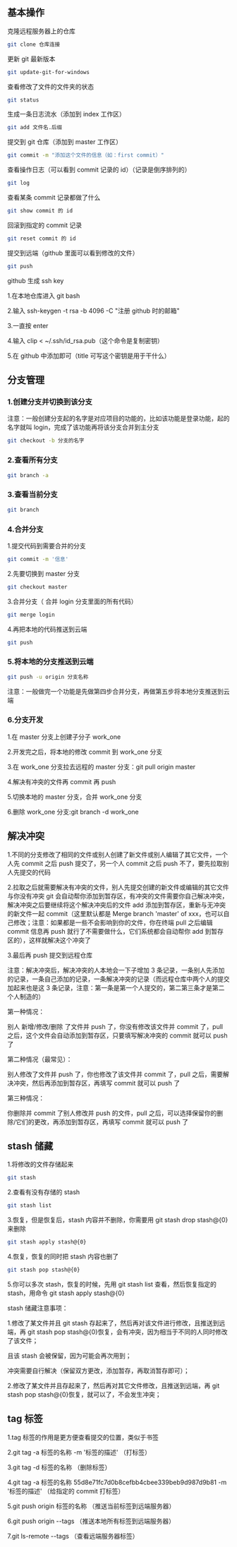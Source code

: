 ## 基本操作

克隆远程服务器上的仓库

```bash
git clone 仓库连接
```

更新 git 最新版本

```bash
git update-git-for-windows
```

查看修改了文件的文件夹的状态

```bash
git status
```

生成一条日志流水（添加到 index 工作区）

```bash
git add 文件名.后缀
```

提交到 git 仓库（添加到 master 工作区）

```bash
git commit -m "添加这个文件的信息（如：first commit）"
```

查看操作日志（可以看到 commit 记录的 id）（记录是倒序排列的）

```bash
git log
```

查看某条 commit 记录都做了什么

```bash
git show commit 的 id
```

回滚到指定的 commit 记录

```bash
git reset commit 的 id
```

提交到远端（github 里面可以看到修改的文件）

```bash
git push
```

github 生成 ssh key

1.在本地仓库进入 git bash

2.输入 ssh-keygen -t rsa -b 4096 -C "注册 github 时的邮箱"

3.一直按 enter

4.输入 clip < ~/.ssh/id_rsa.pub（这个命令是复制密钥）

5.在 github 中添加即可（title 可写这个密钥是用于干什么）

## 分支管理

### 1.创建分支并切换到该分支

注意：一般创建分支起的名字是对应项目的功能的，比如该功能是登录功能，起的名字就叫 login，完成了该功能再将该分支合并到主分支

```bash
git checkout -b 分支的名字
```

### 2.查看所有分支

```bash
git branch -a
```

### 3.查看当前分支

```bash
git branch
```

### 4.合并分支

1.提交代码到需要合并的分支

```bash
git commit -m '信息'
```

2.先要切换到 master 分支

```bash
git checkout master
```

3.合并分支（ 合并 login 分支里面的所有代码）

```bash
git merge login
```

4.再把本地的代码推送到云端

```bash
git push
```

### 5.将本地的分支推送到云端

```bash
git push -u origin 分支名称
```

注意：一般做完一个功能是先做第四步合并分支，再做第五步将本地分支推送到云端

### 6.分支开发

1.在 master 分支上创建子分子 work_one

2.开发完之后，将本地的修改 commit 到 work_one 分支

3.在 work_one 分支拉去远程的 master 分支：git pull origin master

4.解决有冲突的文件再 commit 再 push

5.切换本地的 master 分支，合并 work_one 分支

6.删除 work_one 分支:git branch -d work_one

## 解决冲突

1.不同的分支修改了相同的文件或别人创建了新文件或别人编辑了其它文件，一个人先 commit 之后 push 提交了，另一个人 commit 之后 push 不了，要先拉取别人先提交的代码

2.拉取之后就需要解决有冲突的文件，别人先提交创建的新文件或编辑的其它文件与你没有冲突 git 会自动帮你添加到暂存区，有冲突的文件需要你自己解决冲突，解决冲突之后要继续将这个解决冲突后的文件 add 添加到暂存区，重新与无冲突的新文件一起 commit（这里默认都是 Merge branch 'master' of xxx，也可以自己修改；注意：如果都是一些不会影响到你的文件，你在终端 pull 之后编辑 commit 信息再 push 就行了不需要做什么，它们系统都会自动帮你 add 到暂存区的），这样就解决这个冲突了

3.最后再 push 提交到远程仓库

注意：解决冲突后，解决冲突的人本地会一下子增加 3 条记录，一条别人先添加的记录，一条自己添加的记录，一条解决冲突的记录（而远程仓库中两个人的提交加起来也是这 3 条记录，注意：第一条是第一个人提交的，第二第三条才是第二个人制造的）

第一种情况：

别人 新增/修改/删除 了文件并 push 了，你没有修改该文件并 commit 了，pull 之后，这个文件会自动添加到暂存区，只要填写解决冲突的 commit 就可以 push 了

第二种情况（最常见）：

别人修改了文件并 push 了，你也修改了该文件并 commit 了，pull 之后，需要解决冲突，然后再添加到暂存区，再填写 commit 就可以 push 了

第三种情况：

你删除并 commit 了别人修改并 push 的文件，pull 之后，可以选择保留你的删除/它们的更改，再添加到暂存区，再填写 commit 就可以 push 了

## stash 储藏

1.将修改的文件存储起来

```bash
git stash
```

2.查看有没有存储的 stash

```bash
git stash list
```

3.恢复，但是恢复后，stash 内容并不删除，你需要用 git stash drop stash@{0}来删除

```bash
git stash apply stash@{0}
```

4.恢复，恢复的同时把 stash 内容也删了

```bash
git stash pop stash@{0}
```

5.你可以多次 stash，恢复的时候，先用 git stash list 查看，然后恢复指定的 stash，用命令 git stash apply stash@{0}

stash 储藏注意事项：

1.修改了某文件并且 git stash 存起来了，然后再对该文件进行修改，且推送到远端，再 git stash pop stash@{0}恢复，会有冲突，因为相当于不同的人同时修改了该文件；

且该 stash 会被保留，因为可能会再次用到；

冲突需要自行解决（保留双方更改，添加暂存，再取消暂存即可）；

2.修改了某文件并且存起来了，然后再对其它文件修改，且推送到远端，再 git stash pop stash@{0}恢复，就可以了，不会发生冲突；

## tag 标签

1.tag 标签的作用是更方便查看提交的位置，类似于书签

2.git tag -a 标签的名称 -m '标签的描述' （打标签）

3.git tag -d 标签的名称 （删除标签）

4.git tag -a 标签的名称 55d8e71fc7d0b8cefbb4cbee339beb9d987d9b81 -m '标签的描述' （给指定的 commit 打标签）

5.git push origin 标签的名称 （推送当前标签到远端服务器）

6.git push origin --tags （推送本地所有标签到远端服务器）

7.git ls-remote --tags （查看远端服务器标签）
